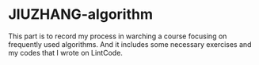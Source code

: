 # JIUZHANG-algorithm

This part is to record my process in warching a course focusing on frequently used algorithms.
And it includes some necessary exercises and my codes that I wrote on LintCode.

